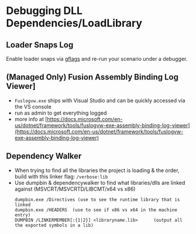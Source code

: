 # Debugging DLL Dependencies/LoadLibrary

## Loader Snaps Log

Enable loader snaps via [gflags](https://blogs.msdn.microsoft.com/junfeng/2006/11/20/debugging-loadlibrary-failures/) and re-run your scenario under a debugger.

## (Managed Only) Fusion Assembly Binding Log Viewer\]

* `Fuslogvw.exe` ships with Visual Studio and can be quickly accessed via the VS console
* run as admin to get everything logged
* more info at [https://docs.microsoft.com/en-us/dotnet/framework/tools/fuslogvw-exe-assembly-binding-log-viewer](https://docs.microsoft.com/en-us/dotnet/framework/tools/fuslogvw-exe-assembly-binding-log-viewer)

## Dependency Walker

* When trying to find all the libraries the project is loading & the order, build with this linker flag: `/verbose:lib`
* Use dumpbin & dependencywalker to find what libraries/dlls are linked against (MSVCRT/MSVCRTD/LIBCMT/x64 vs x86)
  ````batch
  dumpbin.exe /Directives (use to see the runtime library that is linked
  dumpbin.exe /HEADERS  (use to see if x86 vs x64 in the machine entry)
  DUMPBIN /LINKERMEMBER[:{1|2}] <libraryname.lib>      (output all the exported symbols in a lib)
  ````
